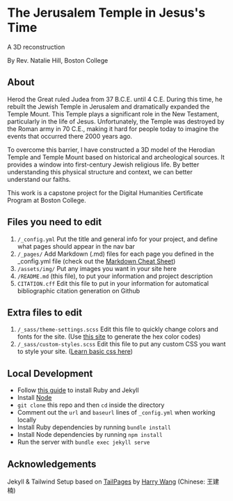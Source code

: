 # The Jerusalem Temple in Jesus's Time
A 3D reconstruction 

By Rev. Natalie Hill, Boston College

## About

Herod the Great ruled Judea from 37 B.C.E. until 4 C.E. During this time, he rebuilt the Jewish Temple in Jerusalem and dramatically expanded the Temple Mount. This Temple plays a significant role in the New Testament, particularly in the life of Jesus. Unfortunately, the Temple was destroyed by the Roman army in 70 C.E., making it hard for people today to imagine the events that occurred there 2000 years ago.

To overcome this barrier, I have constructed a 3D model of the Herodian Temple and Temple Mount based on historical and archeological sources. It provides a window into first-century Jewish religious life. By better understanding this physical structure and context, we can better understand our faiths.

This work is a capstone project for the Digital Humanities Certificate Program at Boston College.

## Files you need to edit

1. `/_config.yml` Put the title and general info for your project, and define what pages should appear in the nav bar
2. `/_pages/` Add Markdown (.md) files for each page you defined in the _config.yml file (check out the [Markdown Cheat Sheet](https://www.markdownguide.org/cheat-sheet/))
3. `/assets/img/` Put any images you want in your site here
4. `/README.md` (this file), to put your information and project description
5. `CITATION.cff` Edit this file to put in your information for automatical bibliographic citation generation on Github

## Extra files to edit

1. `/_sass/theme-settings.scss` Edit this file to quickly change colors and fonts for the site. (Use [this site](https://htmlcolorcodes.com/color-picker/) to generate the hex color codes)
2. `/_sass/custom-styles.scss` Edit this file to put any custom CSS you want to style your site. ([Learn basic css here](https://www.w3schools.com/w3css/defaulT.asp))

## Local Development

* Follow [this guide](https://jekyllrb.com/docs/installation/) to install Ruby and Jekyll
* Install [Node](https://nodejs.org/en)
* `git clone` this repo and then `cd` inside the directory
* Comment out the `url` and `baseurl` lines of `_config.yml` when working locally
* Install Ruby dependencies by running `bundle install`
* Install Node dependencies by running `npm install`
* Run the server with `bundle exec jekyll serve`

## Acknowledgements

Jekyll & Tailwind Setup based on [TailPages](https://github.com/harrywang/tailpages) by [Harry Wang](https://harrywang.me/) (Chinese: 王建楠)
